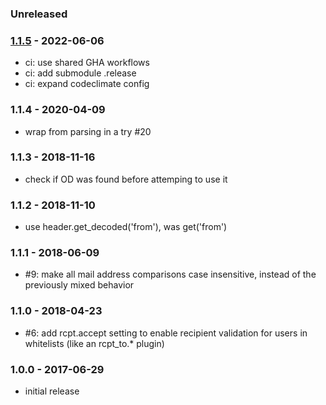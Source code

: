 ### Unreleased


### [1.1.5] - 2022-06-06

- ci: use shared GHA workflows
- ci: add submodule .release
- ci: expand codeclimate config


### 1.1.4 - 2020-04-09

- wrap from parsing in a try #20


### 1.1.3 - 2018-11-16

- check if OD was found before attemping to use it


### 1.1.2 - 2018-11-10

- use header.get_decoded('from'), was get('from')


### 1.1.1 - 2018-06-09

- #9: make all mail address comparisons case insensitive, instead of the previously mixed behavior


### 1.1.0 - 2018-04-23

- #6: add rcpt.accept setting to enable recipient validation for users in whitelists (like an rcpt_to.* plugin)


### 1.0.0 - 2017-06-29

- initial release

[1.1.5]: https://github.com/haraka/haraka-plugin-access/releases/tag/1.1.5
